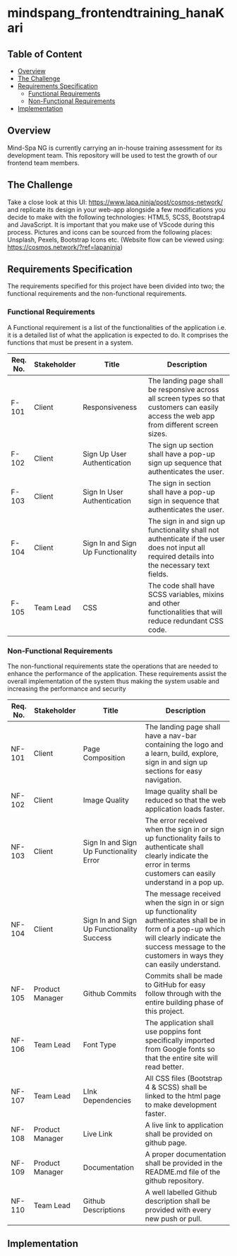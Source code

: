 # mindspang_frontendtraining_hanaKari

## Table of Content
- [Overview](#overview)
- [The Challenge](#the-challenge)
- [Requirements Specification](#requirements-specification)
  - [Functional Requirements](#functional-requirements)
  - [Non-Functional Requirements](#non-functional-requirements)
- [Implementation](#implementation)

## Overview
Mind-Spa NG is currently carrying an in-house training assessment for its development team. This repository will be used to test the growth of our frontend team members. 

## The Challenge
Take a close look at this UI: https://www.lapa.ninja/post/cosmos-network/  and replicate its design in your web-app alongside a few modifications you decide to make with the following technologies: HTML5, SCSS, Bootstrap4 and JavaScript. It is important that you make use of VScode during this process. Pictures and icons can be sourced from the following places: Unsplash, Pexels, Bootstrap  Icons etc. (Website flow can be viewed using: https://cosmos.network/?ref=lapaninja)

## Requirements Specification
The requirements specified for this project have been divided into two; the functional requirements and the non-functional requirements.

### Functional Requirements
A Functional requirement is a list of the functionalities of the application i.e. it is a detailed list of what the application is expected to do. It comprises the functions that must be present in a system.

| Req. No. | Stakeholder | Title   | Description |
| -------------------- | -------------------- | -------------------- | -------------------- |
| F-101 | Client | Responsiveness | The landing page shall be responsive across all screen types so that customers can easily access the web app from different screen sizes. |
| F-102 | Client | Sign Up User Authentication | The sign up section shall have a pop-up sign up sequence that authenticates the user. |
| F-103 | Client | Sign In User Authentication | The sign in section shall have a pop-up sign in sequence that authenticates the user. |
| F-104 | Client | Sign In and Sign Up Functionality | The sign in and sign up functionality shall not authenticate if the user does not input all required details into the necessary text fields. |
| F-105 | Team Lead | CSS | The code shall have SCSS variables, mixins and other functionalities that will reduce redundant CSS code. |







### Non-Functional Requirements
The non-functional requirements state the operations that are needed to enhance the performance of the application. These requirements assist the overall implementation of the system thus making the system usable and increasing the performance and security

| Req. No. | Stakeholder | Title   | Description |
| -------------------- | -------------------- | -------------------- | -------------------- |
| NF-101 | Client | Page Composition | The landing page shall have a nav-bar containing the logo and a learn, build, explore, sign in and sign up sections  for easy navigation. |
| NF-102 | Client | Image Quality | Image quality shall be reduced so that the web application loads faster. |
| NF-103 | Client | Sign In and Sign Up Functionality Error | The error received when the sign in or sign up functionality fails to authenticate shall clearly indicate the error in terms customers can easily understand in a pop up. |
| NF-104 | Client | Sign In and Sign Up Functionality Success | The message received when the sign in or sign up functionality authenticates shall be in form of a pop-up which will clearly indicate the success message to the customers in ways they can easily understand. |
| NF-105 | Product Manager |  Github Commits | Commits shall be made to GitHub for easy follow through with the entire building phase of this project. |
| NF-106 | Team Lead | Font Type | The application shall use poppins font specifically imported from Google fonts so that the entire site will read better. |
| NF-107 | Team Lead | LInk Dependencies | All CSS files (Bootstrap 4 & SCSS) shall be linked to the html page to make development faster. |
| NF-108 | Product Manager | Live Link | A live link to application shall be provided on github page. |
| NF-109 | Product Manager | Documentation | A proper documentation shall be provided in the README.md file of the github repository.|
| NF-110 | Team Lead | Github Descriptions | A well labelled Github description shall be provided with every new push or pull. |




## Implementation
